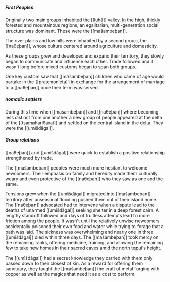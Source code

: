 ##### First Peoples

Originally two main groups inhabited the [[luhă]] valley. In the high, thickly forested and mountainous regions, an egalitarian, multi-generation social structure was dominant. These were the [[mašambeþan]]. 

The river plains and low hills were inhabited by a second group, the [[naθeþan]], whose culture centered around agriculture and domesticity. 

As these groups grew and developed and expand their territory, they slowly began to communicate and influence each other. Trade followed and it wasn't long before mixed customs began to span both groups. 

One key custom saw that [[mašambeþan]] children who came of age would partake in the [[pratemonleta]] in exchange for the arrangement of marriage to a [[naθeþan]] once their term was served. 


##### nomadic settlers 
During this time when [[mašambeþan]] and [[naθeþan]] where becoming less distinct from one another a new group of people appeared at the delta of the [[tsamahariθaxat]] and settled on the central island in the delta. They were the [[umìšdăgal]].

##### Group relations
[[naθeþan]] and [[umìšdăgal]] were quick to establish a positive relationship strengthened by trade. 

The [[mašambeþan]] peoples were much more hesitant to welcome newcomers. Their emphasis on family and heredity made them culturally weary and even protective of the [[naθeþan]] who they saw as one and the same. 

Tensions grew when the [[umìšdăgal]] migrated into [[mašambeþan]] territory after unseasonal flooding pushed them out of their island home. The [[naθeþan]] advocated had to intervene when a dispute lead to the deaths of unarmed [[umìšdăgal]] seeking shelter in a deep forest cairn. A lengthy standoff followed and days of fruitless attempts lead to more friction among the people. It wasn't until the relatively unwise newcomers accidentally poisoned their own food and water while trying to forage that a path was laid. The sickness was overwhelming and nearly one in three [[umìšdăgal]] died within three days. The [[mašambeþan]] took mercy on the remaining ranks, offering medicine, training, and allowing the remaining few to take new homes in their sacred caves amid the north tepui's height. 

The [[umìšdăgal]] had a secret knowledge they carried with them only passed down to their closest of kin. As a reward for offering them sanctuary, they taught the [[mašambeþan]] the craft of metal forging with copper as well as the magics that need it as a cost to perform.